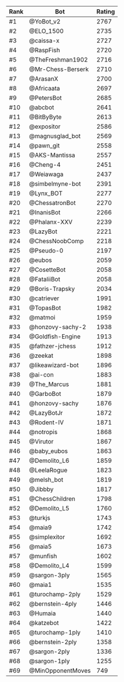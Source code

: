 Rank|Bot|Rating
---|---|---
#1|@YoBot_v2|2767
#2|@ELO_1500|2735
#3|@caissa-x|2727
#4|@RaspFish|2720
#5|@TheFreshman1902|2716
#6|@Mr-Chess-Berserk|2710
#7|@ArasanX|2700
#8|@Africaata|2697
#9|@PetersBot|2685
#10|@abcbot|2641
#11|@BitByByte|2613
#12|@expositor|2586
#13|@magnusglad_bot|2569
#14|@pawn_git|2558
#15|@AKS-Mantissa|2557
#16|@Cheng-4|2451
#17|@Weiawaga|2437
#18|@simbelmyne-bot|2391
#19|@Lynx_BOT|2277
#20|@ChessatronBot|2270
#21|@InanisBot|2266
#22|@Phalanx-XXV|2239
#23|@LazyBot|2221
#24|@ChessNoobComp|2218
#25|@Pseudo-0|2197
#26|@eubos|2059
#27|@CosetteBot|2058
#28|@FataliiBot|2058
#29|@Boris-Trapsky|2034
#30|@catriever|1991
#31|@TopasBot|1982
#32|@matmoi|1959
#33|@honzovy-sachy-2|1938
#34|@Goldfish-Engine|1913
#35|@fathzer-jchess|1912
#36|@zeekat|1898
#37|@likeawizard-bot|1896
#38|@ai-con|1883
#39|@The_Marcus|1881
#40|@GarboBot|1879
#41|@honzovy-sachy|1876
#42|@LazyBotJr|1872
#43|@Rodent-IV|1871
#44|@notropis|1868
#45|@Virutor|1867
#46|@baby_eubos|1863
#47|@Demolito_L6|1859
#48|@LeelaRogue|1823
#49|@melsh_bot|1819
#50|@Jibbby|1817
#51|@ChessChildren|1798
#52|@Demolito_L5|1760
#53|@turkjs|1743
#54|@maia9|1742
#55|@simplexitor|1692
#56|@maia5|1673
#57|@munfish|1602
#58|@Demolito_L4|1599
#59|@sargon-3ply|1565
#60|@maia1|1535
#61|@turochamp-2ply|1529
#62|@bernstein-4ply|1446
#63|@Humaia|1440
#64|@katzebot|1422
#65|@turochamp-1ply|1410
#66|@bernstein-2ply|1358
#67|@sargon-2ply|1336
#68|@sargon-1ply|1255
#69|@MinOpponentMoves|749
